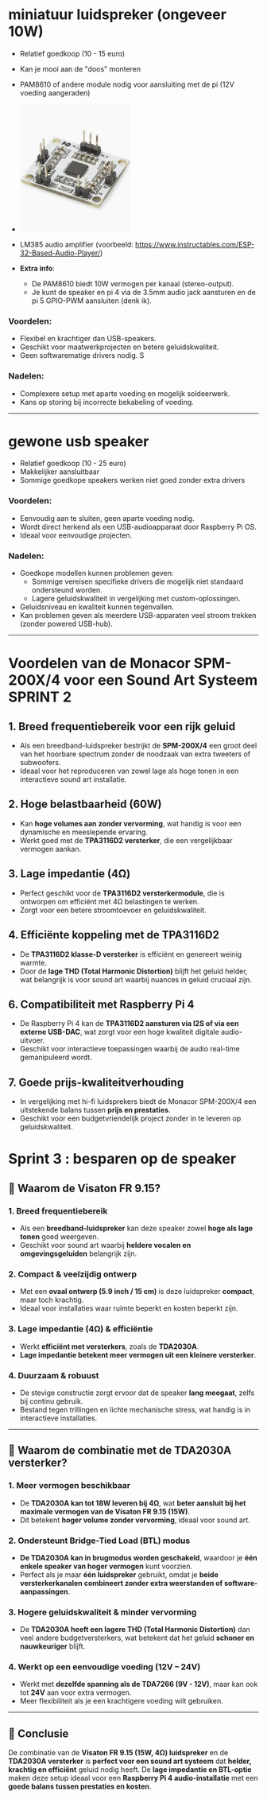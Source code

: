 # miniatuur luidspreker (ongeveer 10W)

- Relatief goedkoop (10 - 15 euro)
- Kan je mooi aan de "doos" monteren 
- PAM8610 of andere module nodig voor aansluiting met de pi (12V voeding aangeraden)
- ![alt text](./fotos/versterkingsmodule.webp)
- LM385 audio amplifier (voorbeeld: https://www.instructables.com/ESP-32-Based-Audio-Player/) 

- **Extra info**: 
  - De PAM8610 biedt 10W vermogen per kanaal (stereo-output).
  - Je kunt de speaker en pi 4 via de 3.5mm audio jack aansturen en de pi 5 GPIO-PWM aansluiten (denk ik).

### Voordelen:
- Flexibel en krachtiger dan USB-speakers.
- Geschikt voor maatwerkprojecten en betere geluidskwaliteit.
- Geen softwarematige drivers nodig.
S
### Nadelen:
- Complexere setup met aparte voeding en mogelijk soldeerwerk.
- Kans op storing bij incorrecte bekabeling of voeding.

---
# gewone usb speaker

- Relatief goedkoop (10 - 25 euro)
- Makkelijker aansluitbaar
- Sommige goedkope speakers werken niet goed zonder extra drivers

### Voordelen:
- Eenvoudig aan te sluiten, geen aparte voeding nodig.
- Wordt direct herkend als een USB-audioapparaat door Raspberry Pi OS.
- Ideaal voor eenvoudige projecten.

### Nadelen:
- Goedkope modellen kunnen problemen geven:
  - Sommige vereisen specifieke drivers die mogelijk niet standaard ondersteund worden.
  - Lagere geluidskwaliteit in vergelijking met custom-oplossingen.
- Geluidsniveau en kwaliteit kunnen tegenvallen.
- Kan problemen geven als meerdere USB-apparaten veel stroom trekken (zonder powered USB-hub).

---

# Voordelen van de Monacor SPM-200X/4 voor een Sound Art Systeem SPRINT 2

## 1. **Breed frequentiebereik voor een rijk geluid**
   - Als een breedband-luidspreker bestrijkt de **SPM-200X/4** een groot deel van het hoorbare spectrum zonder de noodzaak van extra tweeters of subwoofers.
   - Ideaal voor het reproduceren van zowel lage als hoge tonen in een interactieve sound art installatie.

## 2. **Hoge belastbaarheid (60W)**
   - Kan **hoge volumes aan zonder vervorming**, wat handig is voor een dynamische en meeslepende ervaring.
   - Werkt goed met de **TPA3116D2 versterker**, die een vergelijkbaar vermogen aankan.

## 3. **Lage impedantie (4Ω)**
   - Perfect geschikt voor de **TPA3116D2 versterkermodule**, die is ontworpen om efficiënt met 4Ω belastingen te werken.
   - Zorgt voor een betere stroomtoevoer en geluidskwaliteit.

## 4. **Efficiënte koppeling met de TPA3116D2**
   - De **TPA3116D2 klasse-D versterker** is efficiënt en genereert weinig warmte.
   - Door de **lage THD (Total Harmonic Distortion)** blijft het geluid helder, wat belangrijk is voor sound art waarbij nuances in geluid cruciaal zijn.


## 6. **Compatibiliteit met Raspberry Pi 4**
   - De Raspberry Pi 4 kan de **TPA3116D2 aansturen via I2S of via een externe USB-DAC**, wat zorgt voor een hoge kwaliteit digitale audio-uitvoer.
   - Geschikt voor interactieve toepassingen waarbij de audio real-time gemanipuleerd wordt.

## 7. **Goede prijs-kwaliteitverhouding**
   - In vergelijking met hi-fi luidsprekers biedt de Monacor SPM-200X/4 een uitstekende balans tussen **prijs en prestaties**.
   - Geschikt voor een budgetvriendelijk project zonder in te leveren op geluidskwaliteit.



# Sprint 3 : besparen op de speaker

## 🔹 **Waarom de Visaton FR 9.15?**  

### **1. Breed frequentiebereik**  
- Als een **breedband-luidspreker** kan deze speaker zowel **hoge als lage tonen** goed weergeven.  
- Geschikt voor sound art waarbij **heldere vocalen en omgevingsgeluiden** belangrijk zijn.  

### **2. Compact & veelzijdig ontwerp**  
- Met een **ovaal ontwerp (5.9 inch / 15 cm)** is deze luidspreker **compact**, maar toch krachtig.  
- Ideaal voor installaties waar ruimte beperkt en kosten beperkt zijn.  

### **3. Lage impedantie (4Ω) & efficiëntie**  
- Werkt **efficiënt met versterkers**, zoals de **TDA2030A**.  
- **Lage impedantie betekent meer vermogen uit een kleinere versterker**.  

### **4. Duurzaam & robuust**  
- De stevige constructie zorgt ervoor dat de speaker **lang meegaat**, zelfs bij continu gebruik.  
- Bestand tegen trillingen en lichte mechanische stress, wat handig is in interactieve installaties.  

---

## 🔹 **Waarom de combinatie met de TDA2030A versterker?**  

### **1. Meer vermogen beschikbaar**  
- De **TDA2030A kan tot 18W leveren bij 4Ω**, wat **beter aansluit bij het maximale vermogen van de Visaton FR 9.15 (15W)**.  
- Dit betekent **hoger volume zonder vervorming**, ideaal voor sound art.  

### **2. Ondersteunt Bridge-Tied Load (BTL) modus**  
- **De TDA2030A kan in brugmodus worden geschakeld**, waardoor je **één enkele speaker van hoger vermogen** kunt voorzien.  
- Perfect als je maar **één luidspreker** gebruikt, omdat je **beide versterkerkanalen combineert zonder extra weerstanden of software-aanpassingen**.  

### **3. Hogere geluidskwaliteit & minder vervorming**  
- De **TDA2030A heeft een lagere THD (Total Harmonic Distortion)** dan veel andere budgetversterkers, wat betekent dat het geluid **schoner en nauwkeuriger** blijft.  

### **4. Werkt op een eenvoudige voeding (12V – 24V)**  
- Werkt met **dezelfde spanning als de TDA7266 (9V - 12V)**, maar kan ook tot **24V** aan voor extra vermogen.  
- Meer flexibiliteit als je een krachtigere voeding wilt gebruiken.  

---

## 🎯 **Conclusie**  
De combinatie van de **Visaton FR 9.15 (15W, 4Ω) luidspreker** en de **TDA2030A versterker** is **perfect voor een sound art systeem** dat **helder, krachtig en efficiënt** geluid nodig heeft. De **lage impedantie en BTL-optie** maken deze setup ideaal voor een **Raspberry Pi 4 audio-installatie** met een **goede balans tussen prestaties en kosten**. 
